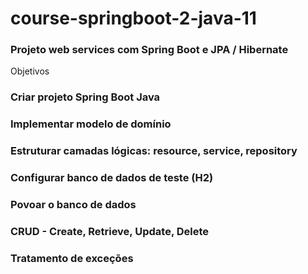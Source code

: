 # course-springboot-2-java-11

### Projeto web services com Spring Boot e JPA / Hibernate
Objetivos
### Criar projeto Spring Boot Java
### Implementar modelo de domínio
### Estruturar camadas lógicas: resource, service, repository
### Configurar banco de dados de teste (H2)
### Povoar o banco de dados
### CRUD - Create, Retrieve, Update, Delete
### Tratamento de exceções
